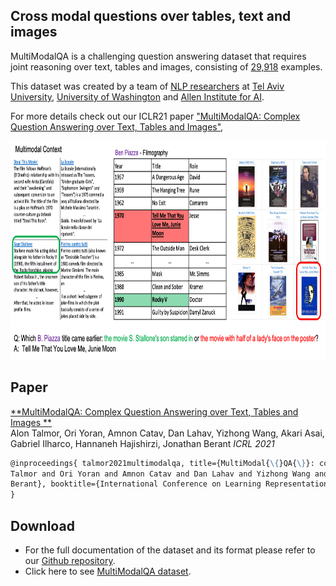 ## **Cross modal questions over tables, text and images**

MultiModalQA is a challenging question answering dataset that requires joint reasoning over text, tables and images, consisting of [29,918](https://github.com/allenai/MultiModalQA)
examples. 



This dataset was created by a team of [NLP researchers](#authors) at [Tel Aviv University](https://www.tau-nlp.org/), [University of Washington](https://www.cs.washington.edu/research/nlp) and [Allen Institute for AI](https://allenai.org/).

For more details check out our ICLR21
paper ["MultiModalQA: Complex Question Answering over Text, Tables and Images"](https://openreview.net/pdf?id=ee6W5UgQLa),

<center>
    <a href="https://allenai.github.io/MultiModalQA/figures/intro.png"> 
        <img src="figures/intro.png" height="350">
      </a>
</center>


## **Paper**

[**MultiModalQA: Complex Question Answering over Text, Tables and Images
**](https://arxiv.org/abs/2104.06039)  
Alon Talmor, Ori Yoran, Amnon Catav, Dan Lahav, Yizhong Wang, Akari Asai, Gabriel Ilharco, Hannaneh Hajishirzi, Jonathan Berant
*ICRL 2021*

```markdown
@inproceedings{ talmor2021multimodalqa, title={MultiModal{\{}QA{\}}: complex question answering over text, tables and images}, author={Alon
Talmor and Ori Yoran and Amnon Catav and Dan Lahav and Yizhong Wang and Akari Asai and Gabriel Ilharco and Hannaneh Hajishirzi and Jonathan
Berant}, booktitle={International Conference on Learning Representations}, year={2021}, url={https://openreview.net/forum?id=ee6W5UgQLa}
}
```

## **Download**

- For the full documentation of the dataset and its format please refer to our [Github repository](https://github.com/allenai/MultiModalQA).
- Click here to see [MultiModalQA dataset](https://github.com/allenai/multimodalqa/tree/master/dataset).
